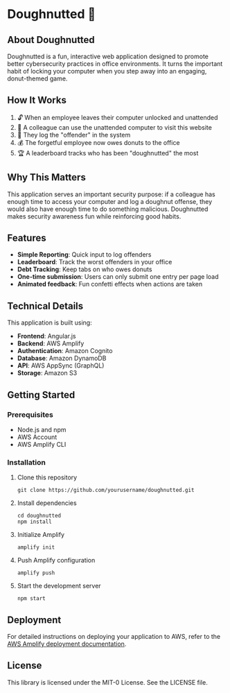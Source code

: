 # Doughnutted 🍩

## About Doughnutted

Doughnutted is a fun, interactive web application designed to promote better cybersecurity practices in office environments. It turns the important habit of locking your computer when you step away into an engaging, donut-themed game.

## How It Works

1. 🔓 When an employee leaves their computer unlocked and unattended
2. 👀 A colleague can use the unattended computer to visit this website
3. 🍩 They log the "offender" in the system
4. 💰 The forgetful employee now owes donuts to the office
5. 🏆 A leaderboard tracks who has been "doughnutted" the most

## Why This Matters

This application serves an important security purpose: if a colleague has enough time to access your computer and log a doughnut offense, they would also have enough time to do something malicious. Doughnutted makes security awareness fun while reinforcing good habits.

## Features

- **Simple Reporting**: Quick input to log offenders
- **Leaderboard**: Track the worst offenders in your office
- **Debt Tracking**: Keep tabs on who owes donuts
- **One-time submission**: Users can only submit one entry per page load
- **Animated feedback**: Fun confetti effects when actions are taken

## Technical Details

This application is built using:

- **Frontend**: Angular.js
- **Backend**: AWS Amplify
- **Authentication**: Amazon Cognito
- **Database**: Amazon DynamoDB
- **API**: AWS AppSync (GraphQL)
- **Storage**: Amazon S3

## Getting Started

### Prerequisites

- Node.js and npm
- AWS Account
- AWS Amplify CLI

### Installation

1. Clone this repository
   ```
   git clone https://github.com/yourusername/doughnutted.git
   ```

2. Install dependencies
   ```
   cd doughnutted
   npm install
   ```

3. Initialize Amplify
   ```
   amplify init
   ```

4. Push Amplify configuration
   ```
   amplify push
   ```

5. Start the development server
   ```
   npm start
   ```

## Deployment

For detailed instructions on deploying your application to AWS, refer to the [AWS Amplify deployment documentation](https://docs.amplify.aws/angular/start/quickstart/#deploy-a-fullstack-app-to-aws).

## License

This library is licensed under the MIT-0 License. See the LICENSE file.